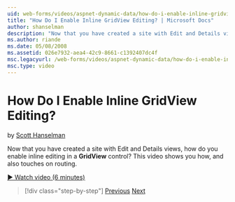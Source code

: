 ```yaml
---
uid: web-forms/videos/aspnet-dynamic-data/how-do-i-enable-inline-gridview-editing
title: "How Do I Enable Inline GridView Editing? | Microsoft Docs"
author: shanselman
description: "Now that you have created a site with Edit and Details views, how do you enable inline editing in a GridView control? This video shows you how, and also touc..."
ms.author: riande
ms.date: 05/08/2008
ms.assetid: 026e7932-aea4-42c9-8661-c1392407dc4f
msc.legacyurl: /web-forms/videos/aspnet-dynamic-data/how-do-i-enable-inline-gridview-editing
msc.type: video
---
```

# How Do I Enable Inline GridView Editing?

by [Scott Hanselman](https://github.com/shanselman)

Now that you have created a site with Edit and Details views, how do you enable inline editing in a **GridView** control? This video shows you how, and also touches on routing.

[&#9654; Watch video (6 minutes)](https://channel9.msdn.com/Blogs/ASP-NET-Site-Videos/how-do-i-enable-inline-gridview-editing)

> [!div class="step-by-step"]
> [Previous](your-first-scaffold-and-what-is-dynamic-data.md)
> [Next](how-do-i-change-how-my-fields-render.md)
